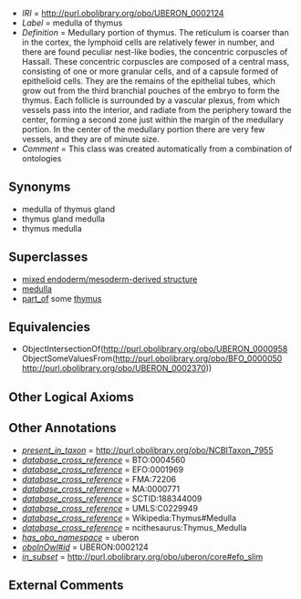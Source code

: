  * *IRI* = http://purl.obolibrary.org/obo/UBERON_0002124
 * *Label* = medulla of thymus
 * *Definition* = Medullary portion of thymus. The reticulum is coarser than in the cortex, the lymphoid cells are relatively fewer in number, and there are found peculiar nest-like bodies, the concentric corpuscles of Hassall. These concentric corpuscles are composed of a central mass, consisting of one or more granular cells, and of a capsule formed of epithelioid cells. They are the remains of the epithelial tubes, which grow out from the third branchial pouches of the embryo to form the thymus. Each follicle is surrounded by a vascular plexus, from which vessels pass into the interior, and radiate from the periphery toward the center, forming a second zone just within the margin of the medullary portion. In the center of the medullary portion there are very few vessels, and they are of minute size.
 * *Comment* = This class was created automatically from a combination of ontologies

## Synonyms

 * medulla of thymus gland
 * thymus gland medulla
 * thymus medulla

## Superclasses

 * [mixed endoderm/mesoderm-derived structure](../../UBERON/77/UBERON_0000077.md)
 * [medulla](../../UBERON/58/UBERON_0000958.md)
 * [part_of](../../BFO/50/BFO_0000050.md) some [thymus](../../UBERON/70/UBERON_0002370.md)

## Equivalencies

 * ObjectIntersectionOf(<http://purl.obolibrary.org/obo/UBERON_0000958> ObjectSomeValuesFrom(<http://purl.obolibrary.org/obo/BFO_0000050> <http://purl.obolibrary.org/obo/UBERON_0002370>))

## Other Logical Axioms


## Other Annotations

 * *[present_in_taxon](../../core#present/on/core#present_in_taxon.md)* = http://purl.obolibrary.org/obo/NCBITaxon_7955
 * *[database_cross_reference](../../ef/oboInOwl#hasDbXref.md)* = BTO:0004560
 * *[database_cross_reference](../../ef/oboInOwl#hasDbXref.md)* = EFO:0001969
 * *[database_cross_reference](../../ef/oboInOwl#hasDbXref.md)* = FMA:72206
 * *[database_cross_reference](../../ef/oboInOwl#hasDbXref.md)* = MA:0000771
 * *[database_cross_reference](../../ef/oboInOwl#hasDbXref.md)* = SCTID:188344009
 * *[database_cross_reference](../../ef/oboInOwl#hasDbXref.md)* = UMLS:C0229949
 * *[database_cross_reference](../../ef/oboInOwl#hasDbXref.md)* = Wikipedia:Thymus#Medulla
 * *[database_cross_reference](../../ef/oboInOwl#hasDbXref.md)* = ncithesaurus:Thymus_Medulla
 * *[has_obo_namespace](../../ce/oboInOwl#hasOBONamespace.md)* = uberon
 * *[oboInOwl#id](../../id/oboInOwl#id.md)* = UBERON:0002124
 * *[in_subset](../../et/oboInOwl#inSubset.md)* = http://purl.obolibrary.org/obo/uberon/core#efo_slim

## External Comments

